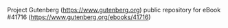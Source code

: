 Project Gutenberg (https://www.gutenberg.org) public repository for eBook #41716 (https://www.gutenberg.org/ebooks/41716)
